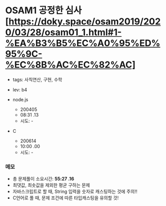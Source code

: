 # OSAM1 공정한 심사 [https://doky.space/osam2019/2020/03/28/osam01_1.html#1-%EA%B3%B5%EC%A0%95%ED%95%9C-%EC%8B%AC%EC%82%AC]
 
 - tags: 사칙연산, 구현, 수학
 - lev: b4

- node.js
  - 200405
  - 08:31 .13
  - 시도: -

- C
  - 200614
  - 10:00 .00
  - 시도: -


### 메모
 - 총 문제풀이 소요시간: **55:27 .16**
 - 최댓값, 최솟값을 제외한 평균 구하는 문제
 - 자바스크립트로 할 때, String 입력을 숫자로 캐스팅하는 것에 주의!!
 - C언어로 풀 때, 문제 조건에 따른 타입캐스팅을 유의할 것!
